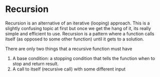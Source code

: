 # Recursion

Recursion is an alternative of an iterative (looping) approach. This is a slightly confusing topic at first but once we get the hang of it, its really simple and efficient to use. Recursion is a pattern where a function calls itself (as opposed to some other function) until it gets to a solution.

There are only two things that a recursive function must have

1. A base condition: a stopping condition that tells the function when to stop and return result.
2. A call to itself (recursive call) with some different input
